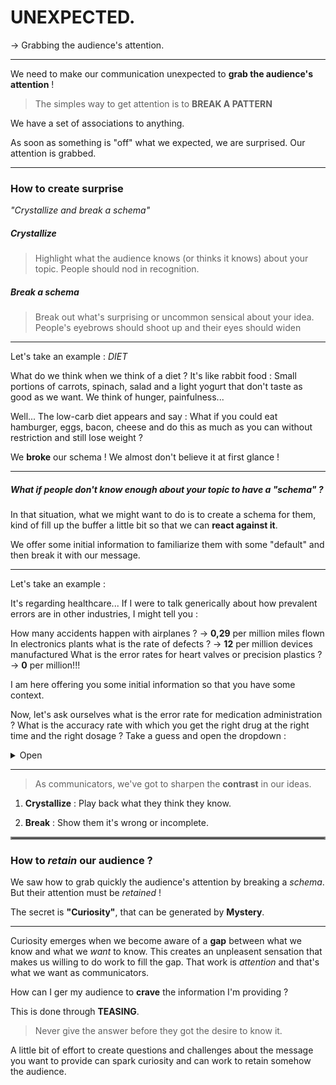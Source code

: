 # UNEXPECTED.

&rarr; Grabbing the audience's attention.

---

We need to make our communication unexpected to **grab the audience's attention** !

> The simples way to get attention is to **BREAK A PATTERN**

We have a set of associations to anything.

As soon as something is "off" what we expected, we are surprised. Our attention is grabbed.

---

### How to create surprise

_"Crystallize and break a schema"_

##### Crystallize

> Highlight what the audience knows (or thinks it knows) about your topic. People should nod in recognition.

##### Break a schema

> Break out what's surprising or uncommon sensical about your idea. People's eyebrows should shoot up and their eyes should widen

---

Let's take an example : _DIET_

What do we think when we think of a diet ? It's like rabbit food : Small portions of carrots, spinach, salad and a light yogurt that don't taste as good as we want. We think of hunger, painfulness...

Well... The low-carb diet appears and say : What if you could eat hamburger, eggs, bacon, cheese and do this as much as you can without restriction and still lose weight ?

We **broke** our schema ! We almost don't believe it at first glance !

---

##### What if people don't know enough about your topic to have a "schema" ?

In that situation, what we might want to do is to create a schema for them, kind of fill up the buffer a little bit so that we can **react against it**.

We offer some initial information to familiarize them with some "default" and then break it with our message.

---

Let's take an example :

It's regarding healthcare... If I were to talk generically about how prevalent errors are in other industries, I might tell you :

How many accidents happen with airplanes ?
&rarr; **0,29** per million miles flown
In electronics plants what is the rate of defects ?
&rarr; **12** per million devices manufactured
What is the error rates for heart valves or precision plastics ?
&rarr; **0** per million!!!

I am here offering you some initial information so that you have some context.

Now, let's ask ourselves what is the error rate for medication administration ? What is the accuracy rate with which you get the right drug at the right time and the right dosage ?
Take a guess and open the dropdown :

<details>
<summary> Open </summary>

**100.000** per million prescriptions !!!!!!!

That's **1 on every 10**.

If you said "1 on every 10" in the first place, it would be without any context and therefore wouldn't create much impact. "Is this a lot ?"

</details>

---

> As communicators, we've got to sharpen the **contrast** in our ideas.

1. **Crystallize** : Play back what they think they know.

2. **Break** : Show them it's wrong or incomplete.

<hr style="border:2px solid gray">

### How to _retain_ our audience ?

We saw how to grab quickly the audience's attention by breaking a _schema_. But their attention must be _retained_ !

The secret is **"Curiosity"**, that can be generated by **Mystery**.

---

Curiosity emerges when we become aware of a **gap** between what we know and what we _want_ to know. This creates an unpleasent sensation that makes us willing to do work to fill the gap. That work is _attention_ and that's what we want as communicators.

How can I ger my audience to **crave** the information I'm providing ?

This is done through **TEASING**.

> Never give the answer before they got the desire to know it.

A little bit of effort to create questions and challenges about the message you want to provide can spark curiosity and can work to retain somehow the audience.
